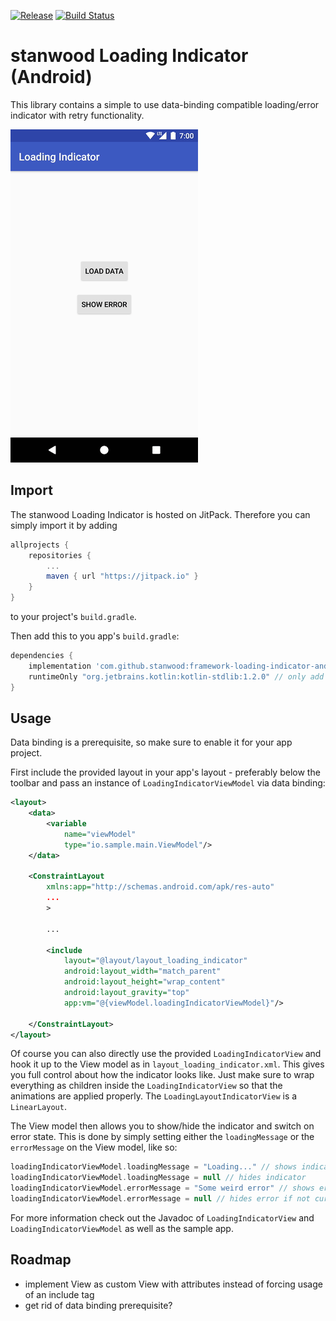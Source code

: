 [![Release](https://jitpack.io/v/stanwood/framework-loading-indicator-android.svg?style=flat-square)](https://jitpack.io/#stanwood/framework-loading-indicator-android)
[![Build Status](https://www.bitrise.io/app/9acf40c780c7b301/status.svg?token=aECOVEe8w-GqCpM_x99awQ&branch=master)](https://www.bitrise.io/app/9acf40c780c7b301)

# stanwood Loading Indicator (Android)

This library contains a simple to use data-binding compatible loading/error indicator with retry functionality.

![Demo](indicator.gif)

## Import

The stanwood Loading Indicator is hosted on JitPack. Therefore you can simply import it by adding

```groovy
allprojects {
    repositories {
        ...
        maven { url "https://jitpack.io" }
    }
}
```

to your project's `build.gradle`.

Then add this to you app's `build.gradle`:

```groovy
dependencies {
    implementation 'com.github.stanwood:framework-loading-indicator-android:<insert latest version here>' // aar version available as well
    runtimeOnly "org.jetbrains.kotlin:kotlin-stdlib:1.2.0" // only add this line if you don't have Kotlin configured in your app!
}
```

## Usage

Data binding is a prerequisite, so make sure to enable it for your app project.

First include the provided layout in your app's layout - preferably below the toolbar and pass an instance of `LoadingIndicatorViewModel` via data binding:

```xml
<layout>
    <data>
        <variable
            name="viewModel"
            type="io.sample.main.ViewModel"/>
    </data>

    <ConstraintLayout
        xmlns:app="http://schemas.android.com/apk/res-auto"
        ...
        >

        ...

        <include
            layout="@layout/layout_loading_indicator"
            android:layout_width="match_parent"
            android:layout_height="wrap_content"
            android:layout_gravity="top"
            app:vm="@{viewModel.loadingIndicatorViewModel}"/>

    </ConstraintLayout>
</layout>
```

Of course you can also directly use the provided `LoadingIndicatorView` and hook it up to the View model as in `layout_loading_indicator.xml`. This gives you full control about how the indicator looks like. Just make sure to wrap everything as children inside the `LoadingIndicatorView` so that the animations are applied properly. The `LoadingLayoutIndicatorView` is a `LinearLayout`.

The View model then allows you to show/hide the indicator and switch on error state. This is done by simply setting either the `loadingMessage` or the `errorMessage` on the View model, like so:

```kotlin
loadingIndicatorViewModel.loadingMessage = "Loading..." // shows indicator
loadingIndicatorViewModel.loadingMessage = null // hides indicator
loadingIndicatorViewModel.errorMessage = "Some weird error" // shows error
loadingIndicatorViewModel.errorMessage = null // hides error if not currently loading
```

For more information check out the Javadoc of `LoadingIndicatorView` and `LoadingIndicatorViewModel` as well as the sample app.

## Roadmap

- implement View as custom View with attributes instead of forcing usage of an include tag
- get rid of data binding prerequisite?
